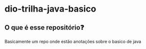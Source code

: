 # dio-trilha-java-basico
## O que é esse repositório❓
Basicamente um repo onde estão anotações sobre o basico de java
